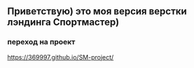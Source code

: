 ## Приветствую) это моя версия верстки лэндинга Спортмастер)

### переход на проект 
https://369997.github.io/SM-project/